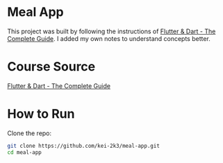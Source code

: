 # Meal App

This project was built by following the instructions of [Flutter & Dart - The Complete Guide](https://www.udemy.com/course/learn-flutter-dart-to-build-ios-android-apps/). I added my own notes to understand concepts better.

# Course Source

[Flutter & Dart - The Complete Guide](https://www.udemy.com/course/learn-flutter-dart-to-build-ios-android-apps/)

# How to Run

Clone the repo:
```bash
git clone https://github.com/kei-2k3/meal-app.git
cd meal-app
